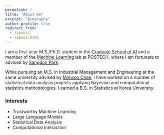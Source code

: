 ```yaml
---
permalink: /
title: "About me"
excerpt: "Biography"
author_profile: true
redirect_from: 
  - /about/
  - /about.html
---
```



I am a first-year M.S./Ph.D. student in the [Graduate School of AI](https://ai.postech.ac.kr/) and a member of the [Machine Learning](https://ml.postech.ac.kr/) lab at POSTECH, where I am fortunate to advised by [Sangdon Park](https://sangdon.github.io/).

While pursuing an M.S. in Industrial Management and Engineering at the same university advised by [Minwoo Chae](https://sds.postech.ac.kr/), I have worked on a number of statistical data analysis projects applying Bayesian and computational statistics methodologies. I earned a B.S. in Statistics at Korea University.


### Interests
- Trustworthy Machine Learning
- Large Language Models
- Statistical Data Analysis
- Computational Interaction
